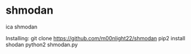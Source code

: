 # shmodan
ica shmodan

Installing:
git clone https://github.com/m00nlight22/shmodan
pip2 install shodan
python2 shmodan.py
